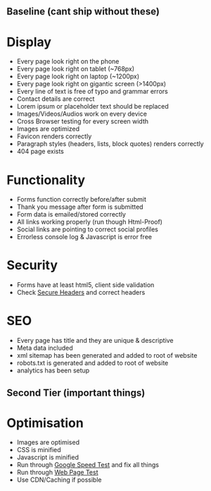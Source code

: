 Baseline (cant ship without these)
---

# Display
- Every page look right on the phone
- Every page look right on tablet (~768px)
- Every page look right on laptop (~1200px)
- Every page look right on gigantic screen (>1400px)
- Every line of text is free of typo and grammar errors
- Contact details are correct
- Lorem ipsum or placeholder text should be replaced
- Images/Videos/Audios work on every device
- Cross Browser testing for every screen width
- Images are optimized
- Favicon renders correctly
- Paragraph styles (headers, lists, block quotes) renders correctly
- 404 page exists

# Functionality
- Forms function correctly before/after submit
- Thank you message after form is submitted
- Form data is emailed/stored correctly
- All links working properly (run though Html-Proof)
- Social links are pointing to correct social profiles
- Errorless console log & Javascript is error free

# Security
- Forms have at least html5, client side validation
- Check [Secure Headers](https://securityheaders.io/) and correct headers

# SEO
- Every page has title and they are unique & descriptive 
- Meta data included
- xml sitemap has been generated and added to root of website
- robots.txt is generated and added to root of website
- analytics has been setup

Second Tier (important things)
---

# Optimisation
- Images are optimised
- CSS is minified
- Javascript is minified
- Run through [Google Speed Test](https://developers.google.com/speed/pagespeed/insights/) and fix all things
- Run through [Web Page Test](http://www.webpagetest.org/)
- Use CDN/Caching if possible